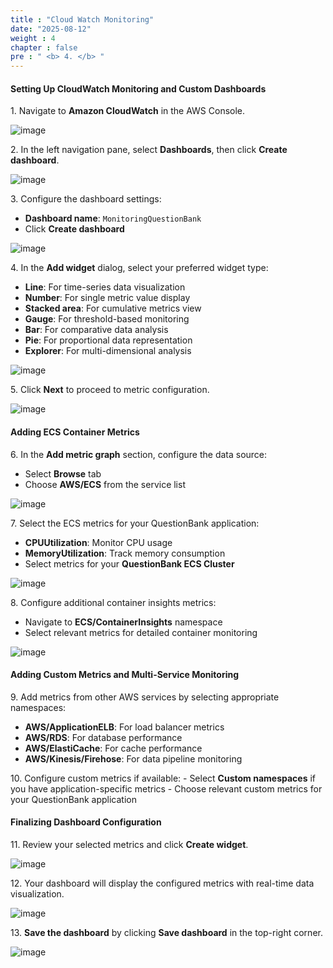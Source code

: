 ```yaml
---
title : "Cloud Watch Monitoring"
date: "2025-08-12"
weight : 4
chapter : false
pre : " <b> 4. </b> "
---
```


#### Setting Up CloudWatch Monitoring and Custom Dashboards

1\. Navigate to **Amazon CloudWatch** in the AWS Console.

![image](/images/4.1/2025-08-12_21-09-19.png)

2\. In the left navigation pane, select **Dashboards**, then click **Create dashboard**.

![image](/images/4.1/2025-08-12_21-09-19.png)

3\. Configure the dashboard settings:
   - **Dashboard name**: `MonitoringQuestionBank`
   - Click **Create dashboard**

![image](/images/4.1/2025-08-12_21-09-42.png)

4\. In the **Add widget** dialog, select your preferred widget type:
   - **Line**: For time-series data visualization
   - **Number**: For single metric value display
   - **Stacked area**: For cumulative metrics view
   - **Gauge**: For threshold-based monitoring
   - **Bar**: For comparative data analysis
   - **Pie**: For proportional data representation
   - **Explorer**: For multi-dimensional analysis

![image](/images/4.1/2025-08-12_21-10-04.png)

5\. Click **Next** to proceed to metric configuration.

![image](/images/4.1/2025-08-12_21-10-27.png)

#### Adding ECS Container Metrics

6\. In the **Add metric graph** section, configure the data source:
   - Select **Browse** tab
   - Choose **AWS/ECS** from the service list

![image](/images/4.1/2025-08-12_21-11-17.png)

7\. Select the ECS metrics for your QuestionBank application:
   - **CPUUtilization**: Monitor CPU usage
   - **MemoryUtilization**: Track memory consumption
   - Select metrics for your **QuestionBank ECS Cluster**

![image](/images/4.1/2025-08-12_21-11-17.png)

8\. Configure additional container insights metrics:
   - Navigate to **ECS/ContainerInsights** namespace
   - Select relevant metrics for detailed container monitoring

![image](/images/4.1/2025-08-12_21-12-59.png)

#### Adding Custom Metrics and Multi-Service Monitoring

9\. Add metrics from other AWS services by selecting appropriate namespaces:
   - **AWS/ApplicationELB**: For load balancer metrics
   - **AWS/RDS**: For database performance
   - **AWS/ElastiCache**: For cache performance
   - **AWS/Kinesis/Firehose**: For data pipeline monitoring

10\. Configure custom metrics if available:
    - Select **Custom namespaces** if you have application-specific metrics
    - Choose relevant custom metrics for your QuestionBank application

#### Finalizing Dashboard Configuration

11\. Review your selected metrics and click **Create widget**.

![image](/images/4.1/2025-08-12_21-11-17.png)

12\. Your dashboard will display the configured metrics with real-time data visualization.

![image](/images/4.1/2025-08-12_21-12-59.png)

13\. **Save the dashboard** by clicking **Save dashboard** in the top-right corner.

![image](/images/4.1/2025-08-12_21-12-59.png)
